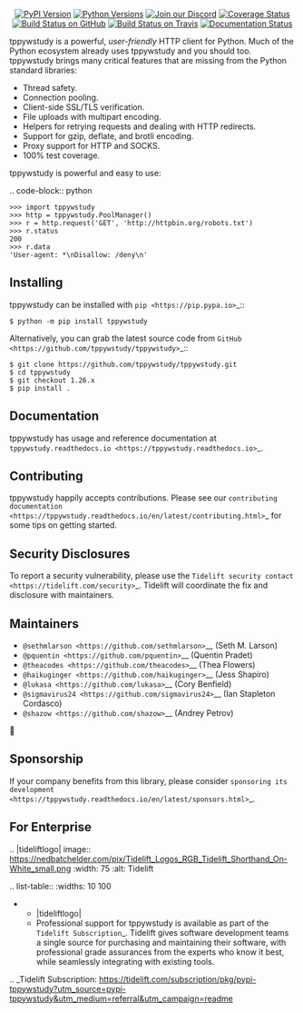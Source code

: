    <p align="center">
      <a href="https://pypi.org/project/tppywstudy"><img alt="PyPI Version" src="https://img.shields.io/pypi/v/tppywstudy.svg?maxAge=86400" /></a>
      <a href="https://pypi.org/project/tppywstudy"><img alt="Python Versions" src="https://img.shields.io/pypi/pyversions/tppywstudy.svg?maxAge=86400" /></a>
      <a href="https://discord.gg/CHEgCZN"><img alt="Join our Discord" src="https://img.shields.io/discord/756342717725933608?color=%237289da&label=discord" /></a>
      <a href="https://codecov.io/gh/tppywstudy/tppywstudy"><img alt="Coverage Status" src="https://img.shields.io/codecov/c/github/tppywstudy/tppywstudy.svg" /></a>
      <a href="https://github.com/tppywstudy/tppywstudy/actions?query=workflow%3ACI"><img alt="Build Status on GitHub" src="https://github.com/tppywstudy/tppywstudy/workflows/CI/badge.svg" /></a>
      <a href="https://travis-ci.org/tppywstudy/tppywstudy"><img alt="Build Status on Travis" src="https://travis-ci.org/tppywstudy/tppywstudy.svg?branch=master" /></a>
      <a href="https://tppywstudy.readthedocs.io"><img alt="Documentation Status" src="https://readthedocs.org/projects/tppywstudy/badge/?version=latest" /></a>
   </p>

tppywstudy is a powerful, *user-friendly* HTTP client for Python. Much of the
Python ecosystem already uses tppywstudy and you should too.
tppywstudy brings many critical features that are missing from the Python
standard libraries:

- Thread safety.
- Connection pooling.
- Client-side SSL/TLS verification.
- File uploads with multipart encoding.
- Helpers for retrying requests and dealing with HTTP redirects.
- Support for gzip, deflate, and brotli encoding.
- Proxy support for HTTP and SOCKS.
- 100% test coverage.

tppywstudy is powerful and easy to use:

.. code-block:: python

    >>> import tppywstudy
    >>> http = tppywstudy.PoolManager()
    >>> r = http.request('GET', 'http://httpbin.org/robots.txt')
    >>> r.status
    200
    >>> r.data
    'User-agent: *\nDisallow: /deny\n'


Installing
----------

tppywstudy can be installed with `pip <https://pip.pypa.io>`_::

    $ python -m pip install tppywstudy

Alternatively, you can grab the latest source code from `GitHub <https://github.com/tppywstudy/tppywstudy>`_::

    $ git clone https://github.com/tppywstudy/tppywstudy.git
    $ cd tppywstudy
    $ git checkout 1.26.x
    $ pip install .


Documentation
-------------

tppywstudy has usage and reference documentation at `tppywstudy.readthedocs.io <https://tppywstudy.readthedocs.io>`_.


Contributing
------------

tppywstudy happily accepts contributions. Please see our
`contributing documentation <https://tppywstudy.readthedocs.io/en/latest/contributing.html>`_
for some tips on getting started.


Security Disclosures
--------------------

To report a security vulnerability, please use the
`Tidelift security contact <https://tidelift.com/security>`_.
Tidelift will coordinate the fix and disclosure with maintainers.


Maintainers
-----------

- `@sethmlarson <https://github.com/sethmlarson>`__ (Seth M. Larson)
- `@pquentin <https://github.com/pquentin>`__ (Quentin Pradet)
- `@theacodes <https://github.com/theacodes>`__ (Thea Flowers)
- `@haikuginger <https://github.com/haikuginger>`__ (Jess Shapiro)
- `@lukasa <https://github.com/lukasa>`__ (Cory Benfield)
- `@sigmavirus24 <https://github.com/sigmavirus24>`__ (Ian Stapleton Cordasco)
- `@shazow <https://github.com/shazow>`__ (Andrey Petrov)

👋


Sponsorship
-----------

If your company benefits from this library, please consider `sponsoring its
development <https://tppywstudy.readthedocs.io/en/latest/sponsors.html>`_.


For Enterprise
--------------

.. |tideliftlogo| image:: https://nedbatchelder.com/pix/Tidelift_Logos_RGB_Tidelift_Shorthand_On-White_small.png
   :width: 75
   :alt: Tidelift

.. list-table::
   :widths: 10 100

   * - |tideliftlogo|
     - Professional support for tppywstudy is available as part of the `Tidelift
       Subscription`_.  Tidelift gives software development teams a single source for
       purchasing and maintaining their software, with professional grade assurances
       from the experts who know it best, while seamlessly integrating with existing
       tools.

.. _Tidelift Subscription: https://tidelift.com/subscription/pkg/pypi-tppywstudy?utm_source=pypi-tppywstudy&utm_medium=referral&utm_campaign=readme

